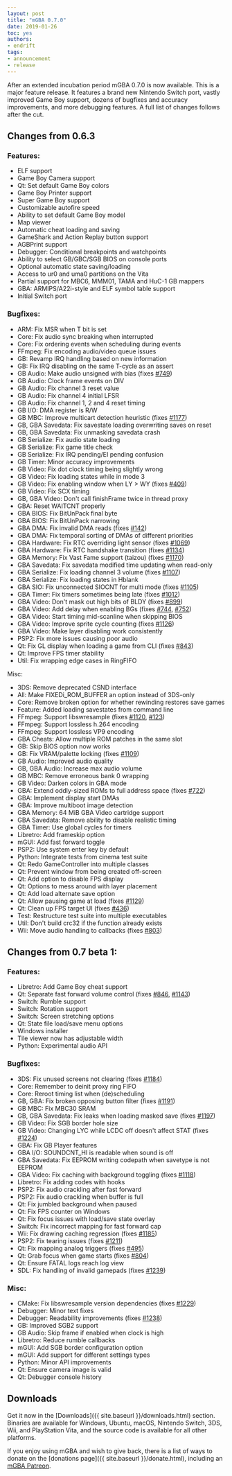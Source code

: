 ```yaml
---
layout: post
title: "mGBA 0.7.0"
date: 2019-01-26
toc: yes
authors:
- endrift
tags:
- announcement
- release
---
```

After an extended incubation period mGBA 0.7.0 is now available. This is a major feature release. It features a brand new Nintendo Switch port, vastly improved Game Boy support, dozens of bugfixes and accuracy improvements, and more debugging features. A full list of changes follows after the cut.
<!--more-->

## Changes from 0.6.3

### Features:

 - ELF support
 - Game Boy Camera support
 - Qt: Set default Game Boy colors
 - Game Boy Printer support
 - Super Game Boy support
 - Customizable autofire speed
 - Ability to set default Game Boy model
 - Map viewer
 - Automatic cheat loading and saving
 - GameShark and Action Replay button support
 - AGBPrint support
 - Debugger: Conditional breakpoints and watchpoints
 - Ability to select GB/GBC/SGB BIOS on console ports
 - Optional automatic state saving/loading
 - Access to ur0 and uma0 partitions on the Vita
 - Partial support for MBC6, MMM01, TAMA and HuC-1 GB mappers
 - GBA: ARMIPS/A22i-style and ELF symbol table support
 - Initial Switch port

### Bugfixes:

- ARM: Fix MSR when T bit is set
 - Core: Fix audio sync breaking when interrupted
 - Core: Fix ordering events when scheduling during events
 - FFmpeg: Fix encoding audio/video queue issues
 - GB: Revamp IRQ handling based on new information
 - GB: Fix IRQ disabling on the same T-cycle as an assert
 - GB Audio: Make audio unsigned with bias (fixes [#749](https://mgba.io/i/749))
 - GB Audio: Clock frame events on DIV
 - GB Audio: Fix channel 3 reset value
 - GB Audio: Fix channel 4 initial LFSR
 - GB Audio: Fix channel 1, 2 and 4 reset timing
 - GB I/O: DMA register is R/W
 - GB MBC: Improve multicart detection heuristic (fixes [#1177](https://mgba.io/i/1177))
 - GB, GBA Savedata: Fix savestate loading overwriting saves on reset
 - GB, GBA Savedata: Fix unmasking savedata crash
 - GB Serialize: Fix audio state loading
 - GB Serialize: Fix game title check
 - GB Serialize: Fix IRQ pending/EI pending confusion
 - GB Timer: Minor accuracy improvements
 - GB Video: Fix dot clock timing being slightly wrong
 - GB Video: Fix loading states while in mode 3
 - GB Video: Fix enabling window when LY > WY (fixes [#409](https://mgba.io/i/409))
 - GB Video: Fix SCX timing
 - GB, GBA Video: Don't call finishFrame twice in thread proxy
 - GBA: Reset WAITCNT properly
 - GBA BIOS: Fix BitUnPack final byte
 - GBA BIOS: Fix BitUnPack narrowing
 - GBA DMA: Fix invalid DMA reads (fixes [#142](https://mgba.io/i/142))
 - GBA DMA: Fix temporal sorting of DMAs of different priorities
 - GBA Hardware: Fix RTC overriding light sensor (fixes [#1069](https://mgba.io/i/1069))
 - GBA Hardware: Fix RTC handshake transition (fixes [#1134](https://mgba.io/i/1134))
 - GBA Memory: Fix Vast Fame support (taizou) (fixes [#1170](https://mgba.io/i/1170))
 - GBA Savedata: Fix savedata modified time updating when read-only
 - GBA Serialize: Fix loading channel 3 volume (fixes [#1107](https://mgba.io/i/1107))
 - GBA Serialize: Fix loading states in Hblank
 - GBA SIO: Fix unconnected SIOCNT for multi mode (fixes [#1105](https://mgba.io/i/1105))
 - GBA Timer: Fix timers sometimes being late (fixes [#1012](https://mgba.io/i/1012))
 - GBA Video: Don't mask out high bits of BLDY (fixes [#899](https://mgba.io/i/899))
 - GBA Video: Add delay when enabling BGs (fixes [#744](https://mgba.io/i/744), [#752](https://mgba.io/i/752))
 - GBA Video: Start timing mid-scanline when skipping BIOS
 - GBA Video: Improve sprite cycle counting (fixes [#1126](https://mgba.io/i/1126))
 - GBA Video: Make layer disabling work consistently
 - PSP2: Fix more issues causing poor audio
 - Qt: Fix GL display when loading a game from CLI (fixes [#843](https://mgba.io/i/843))
 - Qt: Improve FPS timer stability
 - Util: Fix wrapping edge cases in RingFIFO

Misc:

 - 3DS: Remove deprecated CSND interface
 - All: Make FIXEDi\_ROM\_BUFFER an option instead of 3DS-only
 - Core: Remove broken option for whether rewinding restores save games
 - Feature: Added loading savestates from command line
 - FFmpeg: Support libswresample (fixes [#1120](https://mgba.io/i/1120), [#123](https://mgba.io/b/123))
 - FFmpeg: Support lossless h.264 encoding
 - FFmpeg: Support lossless VP9 encoding
 - GBA Cheats: Allow multiple ROM patches in the same slot
 - GB: Skip BIOS option now works
 - GB: Fix VRAM/palette locking (fixes [#1109](https://mgba.io/i/1109))
 - GB Audio: Improved audio quality
 - GB, GBA Audio: Increase max audio volume
 - GB MBC: Remove erroneous bank 0 wrapping
 - GB Video: Darken colors in GBA mode
 - GBA: Extend oddly-sized ROMs to full address space (fixes [#722](https://mgba.io/i/722))
 - GBA: Implement display start DMAs
 - GBA: Improve multiboot image detection
 - GBA Memory: 64 MiB GBA Video cartridge support
 - GBA Savedata: Remove ability to disable realistic timing
 - GBA Timer: Use global cycles for timers
 - Libretro: Add frameskip option
 - mGUI: Add fast forward toggle
 - PSP2: Use system enter key by default
 - Python: Integrate tests from cinema test suite
 - Qt: Redo GameController into multiple classes
 - Qt: Prevent window from being created off-screen
 - Qt: Add option to disable FPS display
 - Qt: Options to mess around with layer placement
 - Qt: Add load alternate save option
 - Qt: Allow pausing game at load (fixes [#1129](https://mgba.io/i/1129))
 - Qt: Clean up FPS target UI (fixes [#436](https://mgba.io/i/436))
 - Test: Restructure test suite into multiple executables
 - Util: Don't build crc32 if the function already exists
 - Wii: Move audio handling to callbacks (fixes [#803](https://mgba.io/i/803))

## Changes from 0.7 beta 1:

### Features:

 - Libretro: Add Game Boy cheat support
 - Qt: Separate fast forward volume control (fixes [#846](https://mgba.io/i/846), [#1143](https://mgba.io/i/1143))
 - Switch: Rumble support
 - Switch: Rotation support
 - Switch: Screen stretching options
 - Qt: State file load/save menu options
 - Windows installer
 - Tile viewer now has adjustable width
 - Python: Experimental audio API

### Bugfixes:

- 3DS: Fix unused screens not clearing (fixes [#1184](https://mgba.io/i/1184))
 - Core: Remember to deinit proxy ring FIFO
 - Core: Reroot timing list when (de)scheduling
 - GB, GBA: Fix broken opposing button filter (fixes [#1191](https://mgba.io/i/1191))
 - GB MBC: Fix MBC30 SRAM
 - GB, GBA Savedata: Fix leaks when loading masked save (fixes [#1197](https://mgba.io/i/1197))
 - GB Video: Fix SGB border hole size
 - GB Video: Changing LYC while LCDC off doesn't affect STAT (fixes [#1224](https://mgba.io/i/1224))
 - GBA: Fix GB Player features
 - GBA I/O: SOUNDCNT\_HI is readable when sound is off
 - GBA Savedata: Fix EEPROM writing codepath when savetype is not EEPROM
 - GBA Video: Fix caching with background toggling (fixes [#1118](https://mgba.io/i/1118))
 - Libretro: Fix adding codes with hooks
 - PSP2: Fix audio crackling after fast forward
 - PSP2: Fix audio crackling when buffer is full
 - Qt: Fix jumbled background when paused
 - Qt: Fix FPS counter on Windows
 - Qt: Fix focus issues with load/save state overlay
 - Switch: Fix incorrect mapping for fast forward cap
 - Wii: Fix drawing caching regression (fixes [#1185](https://mgba.io/i/1185))
 - PSP2: Fix tearing issues (fixes [#1211](https://mgba.io/i/1211))
 - Qt: Fix mapping analog triggers (fixes [#495](https://mgba.io/i/495))
 - Qt: Grab focus when game starts (fixes [#804](https://mgba.io/i/804))
 - Qt: Ensure FATAL logs reach log view
 - SDL: Fix handling of invalid gamepads (fixes [#1239](https://mgba.io/i/1239))

### Misc:

- CMake: Fix libswresample version dependencies (fixes [#1229](https://mgba.io/i/1229))
 - Debugger: Minor text fixes
 - Debugger: Readability improvements (fixes [#1238](https://mgba.io/i/1238))
 - GB: Improved SGB2 support
 - GB Audio: Skip frame if enabled when clock is high
 - Libretro: Reduce rumble callbacks
 - mGUI: Add SGB border configuration option
 - mGUI: Add support for different settings types
 - Python: Minor API improvements
 - Qt: Ensure camera image is valid
 - Qt: Debugger console history

## Downloads

Get it now in the [Downloads]({{ site.baseurl }}/downloads.html) section. Binaries are available for Windows, Ubuntu, macOS, Nintendo Switch, 3DS, Wii, and PlayStation Vita, and the source code is available for all other platforms.

If you enjoy using mGBA and wish to give back, there is a list of ways to donate on the [donations page]({{ site.baseurl }}/donate.html), including an [mGBA Patreon](https://www.patreon.com/mgba).
